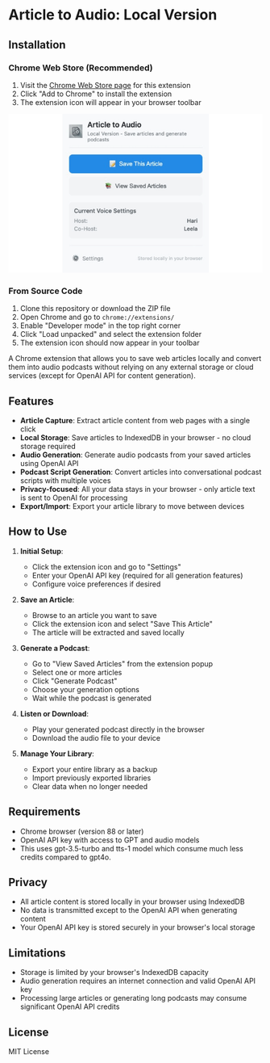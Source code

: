 # Article to Audio: Local Version

## Installation

### Chrome Web Store (Recommended)
1. Visit the [Chrome Web Store page](https://chrome.google.com/webstore/detail/djmkcbonjngdlfpkpkngfgkndjjpfaim) for this extension
2. Click "Add to Chrome" to install the extension
3. The extension icon will appear in your browser toolbar

![Article to Audio Extension Demo](demo.gif)

### From Source Code
1. Clone this repository or download the ZIP file
2. Open Chrome and go to `chrome://extensions/`
3. Enable "Developer mode" in the top right corner
4. Click "Load unpacked" and select the extension folder
5. The extension icon should now appear in your toolbar

A Chrome extension that allows you to save web articles locally and convert them into audio podcasts without relying on any external storage or cloud services (except for OpenAI API for content generation).

## Features

- **Article Capture**: Extract article content from web pages with a single click
- **Local Storage**: Save articles to IndexedDB in your browser - no cloud storage required
- **Audio Generation**: Generate audio podcasts from your saved articles using OpenAI API
- **Podcast Script Generation**: Convert articles into conversational podcast scripts with multiple voices
- **Privacy-focused**: All your data stays in your browser - only article text is sent to OpenAI for processing
- **Export/Import**: Export your article library to move between devices

## How to Use

1. **Initial Setup**:
   - Click the extension icon and go to "Settings"
   - Enter your OpenAI API key (required for all generation features)
   - Configure voice preferences if desired

2. **Save an Article**:
   - Browse to an article you want to save
   - Click the extension icon and select "Save This Article"
   - The article will be extracted and saved locally

3. **Generate a Podcast**:
   - Go to "View Saved Articles" from the extension popup
   - Select one or more articles
   - Click "Generate Podcast"
   - Choose your generation options
   - Wait while the podcast is generated

4. **Listen or Download**:
   - Play your generated podcast directly in the browser
   - Download the audio file to your device

5. **Manage Your Library**:
   - Export your entire library as a backup
   - Import previously exported libraries
   - Clear data when no longer needed

## Requirements

- Chrome browser (version 88 or later)
- OpenAI API key with access to GPT and audio models 
- This uses gpt-3.5-turbo and tts-1 model which consume much less credits compared to gpt4o.

## Privacy

- All article content is stored locally in your browser using IndexedDB
- No data is transmitted except to the OpenAI API when generating content
- Your OpenAI API key is stored securely in your browser's local storage

## Limitations

- Storage is limited by your browser's IndexedDB capacity
- Audio generation requires an internet connection and valid OpenAI API key
- Processing large articles or generating long podcasts may consume significant OpenAI API credits

## License

MIT License
